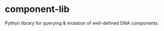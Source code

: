 component-lib
=============

Python library for querying &amp; mutation of well-defined DNA components.
